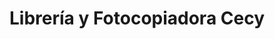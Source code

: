 ---
title: "Librería y Fotocopiadora Cecy"
url: /mixco/libreria-y-fotocopiadora-cecy/
shop: material de oficina
---